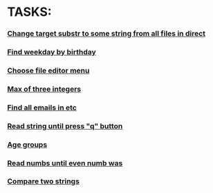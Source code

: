 # TASKS:
### [Change target substr to some string from all files in direct ](change_str.sh)

### [Find weekday by birthday](weekday_by_birthday.sh)

### [Choose file editor menu](choose_file_editor.sh)

### [Max of three integers](max_of_three_int.sh)

### [Find all emails in etc](find_all_emails_in_etc.sh)

### [Read string until press "q" button](read_str_until_press_q.sh)

### [Age groups](age_group.sh)

### [Read numbs until even numb was](read_until_even_numb.sh)

### [Compare two strings](two_string_compare.sh)
